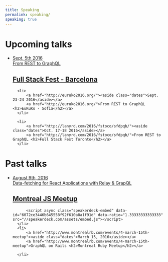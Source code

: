 ```yaml
---
title: Speaking
permalink: speaking/
speaking: true
---
```


<h1> Upcoming talks </h1>

<ul class="talk-list" id="post-list">
      <li>
          <a href="https://2016.fullstackfest.com/speakers/marc-andre-giroux/"><aside class="dates">Sept. 5th 2016</aside></a>
          <a href="https://2016.fullstackfest.com/speakers/marc-andre-giroux/">From REST to GraphQL <h2>Full Stack Fest - Barcelona</h2></a>
      </li>

      <li>
          <a href="http://euruko2016.org/"><aside class="dates">Sept. 23-24 2016</aside></a>
          <a href="http://euruko2016.org/">From REST to GraphQL <h2>EuRuKo - Sofia</h2></a>
      </li>

      <li>
          <a href="http://lanyrd.com/2016/fstoco/sfdpqb/"><aside class="dates">Oct. 17-18 2016</aside></a>
          <a href="http://lanyrd.com/2016/fstoco/sfdpqb/">From REST to GraphQL <h2>Full Stack Fest Toronto</h2></a>
      </li>
</ul>

<h1> Past talks </h1>

<ul class="talk-list" id="post-list">
      <li>
          <a href="http://js-montreal.org/"><aside class="dates">August 9th, 2016</aside></a>
          <a href="http://js-montreal.org/">Data-fetching for React Applications with Relay & GrapQL<h2>Montreal JS Meetup</h2></a>

          <script async class="speakerdeck-embed" data-id="6072ce3446b645558f92f610a8a1f91d" data-ratio="1.33333333333333" src="//speakerdeck.com/assets/embed.js"></script>
      </li>
      <li>
          <a href="http://www.montrealrb.com/events/4-march-15th-meetup"><aside class="dates">March 15, 2016</aside></a>
          <a href="http://www.montrealrb.com/events/4-march-15th-meetup">GraphQL on Rails <h2>Montreal Ruby Meetup</h2></a>

<script async class="speakerdeck-embed" data-id="51a1db06bda74bb5a6cb7bb89d138776" data-ratio="1.77777777777778" src="//speakerdeck.com/assets/embed.js"></script>
      </li>
</ul>
